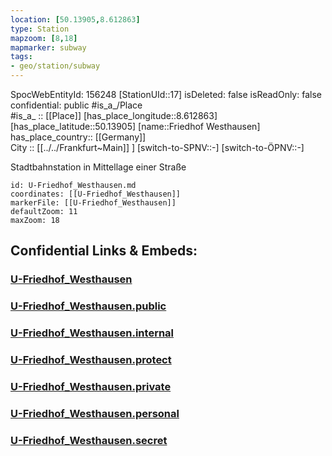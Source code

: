 ```yaml
---
location: [50.13905,8.612863] 
type: Station 
mapzoom: [8,18] 
mapmarker: subway 
tags:
- geo/station/subway
---
```

SpocWebEntityId: 156248
[StationUId::17] 
isDeleted: false
isReadOnly: false
confidential: public
#is_a_/Place  
#is_a_ :: [[Place]] 
[has_place_longitude::8.612863] 
[has_place_latitude::50.13905] 
[name::Friedhof Westhausen] 
has_place_country:: [[Germany]]  
City :: [[../../Frankfurt~Main]] ] 
[switch-to-SPNV::-] 
[switch-to-ÖPNV::-] 

Stadtbahnstation in Mittellage einer Straße

```leaflet
id: U-Friedhof_Westhausen.md
coordinates: [[U-Friedhof_Westhausen]] 
markerFile: [[U-Friedhof_Westhausen]] 
defaultZoom: 11 
maxZoom: 18
```


## Confidential Links & Embeds: 

### [U-Friedhof_Westhausen](/_Standards/Earth/Continent/Europe/Europe~Central/Germany/Germany~West/Hessen/counties~Hessen/Frankfurt~Main/Stations-FFM~U/U-Friedhof_Westhausen.md) 

### [U-Friedhof_Westhausen.public](/_public/Earth/Continent/Europe/Europe~Central/Germany/Germany~West/Hessen/counties~Hessen/Frankfurt~Main/Stations-FFM~U/U-Friedhof_Westhausen.public.md) 

### [U-Friedhof_Westhausen.internal](/_internal/Earth/Continent/Europe/Europe~Central/Germany/Germany~West/Hessen/counties~Hessen/Frankfurt~Main/Stations-FFM~U/U-Friedhof_Westhausen.internal.md) 

### [U-Friedhof_Westhausen.protect](/_protect/Earth/Continent/Europe/Europe~Central/Germany/Germany~West/Hessen/counties~Hessen/Frankfurt~Main/Stations-FFM~U/U-Friedhof_Westhausen.protect.md) 

### [U-Friedhof_Westhausen.private](/_private/Earth/Continent/Europe/Europe~Central/Germany/Germany~West/Hessen/counties~Hessen/Frankfurt~Main/Stations-FFM~U/U-Friedhof_Westhausen.private.md) 

### [U-Friedhof_Westhausen.personal](/_personal/Earth/Continent/Europe/Europe~Central/Germany/Germany~West/Hessen/counties~Hessen/Frankfurt~Main/Stations-FFM~U/U-Friedhof_Westhausen.personal.md) 

### [U-Friedhof_Westhausen.secret](/_secret/Earth/Continent/Europe/Europe~Central/Germany/Germany~West/Hessen/counties~Hessen/Frankfurt~Main/Stations-FFM~U/U-Friedhof_Westhausen.secret.md)

